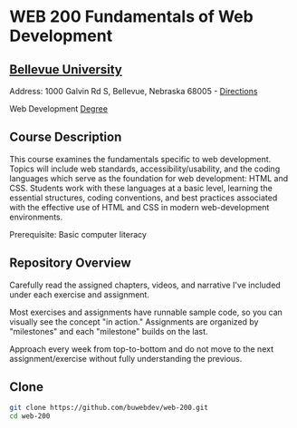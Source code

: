 # WEB 200 Fundamentals of Web Development
## [Bellevue University](http://bellevue.edu "Bellevue University is a private, non-profit university located in Bellevue, Nebraska, United States.")

Address: 1000 Galvin Rd S, Bellevue, Nebraska 68005 - [Directions](https://www.google.com/maps/dir/''/Bellevue+University/@41.1509562,-95.9896355,12z/data=!4m8!4m7!1m0!1m5!1m1!1s0x8793886a86ca807f:0x838e857240d175eb!2m2!1d-95.9195956!2d41.1509774 "Google maps")

Web Development [Degree](http://www.bellevue.edu/degrees/bachelor/web-development-bs/ "Designed by developers for developers.")

## Course Description

This course examines the fundamentals specific to web development. Topics will include web standards, accessibility/usability, and the coding languages which serve as the foundation for web development: HTML and CSS. 
Students work with these languages at a basic level, learning the essential structures, coding conventions, and best practices associated with the effective use of HTML and CSS in modern web-development environments. 

Prerequisite: Basic computer literacy

## Repository Overview

Carefully read the assigned chapters, videos, and narrative I've included under each exercise and assignment.

Most exercises and assignments have runnable sample code, so you can visually see the concept "in action." Assignments are organized by "milestones" and each "milestone" builds on the last.

Approach every week from top-to-bottom and do not move to the next assignment/exercise without fully understanding the previous.


## Clone
```bash
git clone https://github.com/buwebdev/web-200.git
cd web-200
```
